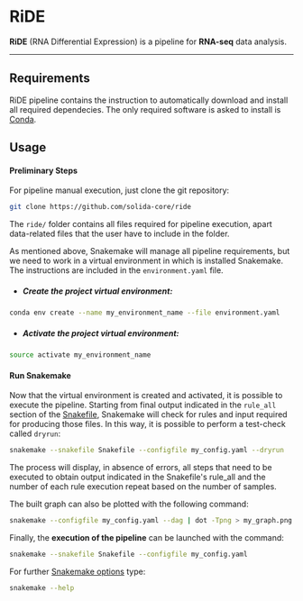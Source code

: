 # RiDE
**RiDE** (RNA Differential Expression) is a pipeline for **RNA-seq** data analysis.
_______________


## Requirements
RiDE pipeline contains the instruction to automatically download and install all required dependecies. 
The only required software is asked to install is [Conda](https://docs.conda.io/en/latest/miniconda.html).
 
## Usage
#### Preliminary Steps
For pipeline manual execution, just clone the git repository:
```bash
git clone https://github.com/solida-core/ride
```
The `ride/` folder contains all files required for pipeline execution, apart data-related files that the user have to include in the folder.

As mentioned above, Snakemake will manage all pipeline requirements, but we need to work in a virtual environment in which is installed Snakemake. The instructions are included in the `environment.yaml` file.

* ##### Create the project virtual environment:
```bash
conda env create --name my_environment_name --file environment.yaml
```
* ##### Activate the project virtual environment:
```bash
source activate my_environment_name
```
#### Run Snakemake

Now that the virtual environment is created and activated, it is possible to execute the pipeline.
Starting from final output indicated in the `rule_all` section of the [Snakefile](https://github.com/solida-core/docs/blob/master/pipeline_structure.md#snakefile), Snakemake will check for rules and input required for producing those files.
In this way, it is possible to perform a test-check called `dryrun`:
```bash
snakemake --snakefile Snakefile --configfile my_config.yaml --dryrun
```
The process will display, in absence of errors, all steps that need to be executed to obtain output indicated in the Snakefile's rule_all and the number of each rule execution repeat based on the number of samples.

The built graph can also be plotted with the following command:
```bash
snakemake --configfile my_config.yaml --dag | dot -Tpng > my_graph.png
```
Finally, the **execution of the pipeline** can be launched with the command:
```bash
snakemake --snakefile Snakefile --configfile my_config.yaml
```
For further [Snakemake options](https://snakemake.readthedocs.io/en/stable/api_reference/snakemake.html) type:
```bash
snakemake --help
```

